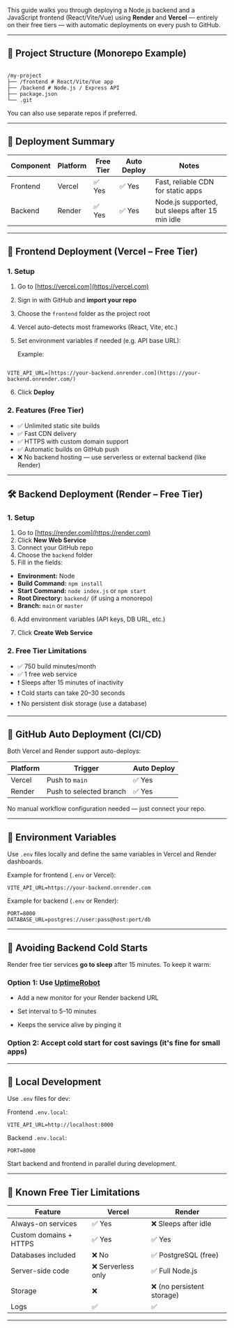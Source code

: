 

This guide walks you through deploying a Node.js backend and a JavaScript frontend (React/Vite/Vue) using **Render** and **Vercel** — entirely on their free tiers — with automatic deployments on every push to GitHub.

---

## 📁 Project Structure (Monorepo Example)

```

/my-project  
├── /frontend # React/Vite/Vue app  
├── /backend # Node.js / Express API  
├── package.json  
└── .git

```

You can also use separate repos if preferred.

---

## 🧩 Deployment Summary

| Component | Platform | Free Tier | Auto Deploy | Notes |
|----------|----------|-----------|-------------|-------|
| Frontend | Vercel   | ✅ Yes    | ✅ Yes      | Fast, reliable CDN for static apps |
| Backend  | Render   | ✅ Yes    | ✅ Yes      | Node.js supported, but sleeps after 15 min idle |

---

## 🚀 Frontend Deployment (Vercel – Free Tier)

### 1. Setup

1. Go to [https://vercel.com](https://vercel.com)
2. Sign in with GitHub and **import your repo**
3. Choose the `frontend` folder as the project root
4. Vercel auto-detects most frameworks (React, Vite, etc.)
5. Set environment variables if needed (e.g. API base URL):

   Example:
```

VITE_API_URL=[https://your-backend.onrender.com](https://your-backend.onrender.com/)

````

6. Click **Deploy**

### 2. Features (Free Tier)

- ✅ Unlimited static site builds
- ✅ Fast CDN delivery
- ✅ HTTPS with custom domain support
- ✅ Automatic builds on GitHub push
- ❌ No backend hosting — use serverless or external backend (like Render)

---

## 🛠 Backend Deployment (Render – Free Tier)

### 1. Setup

1. Go to [https://render.com](https://render.com)
2. Click **New Web Service**
3. Connect your GitHub repo
4. Choose the `backend` folder
5. Fill in the fields:
- **Environment:** Node
- **Build Command:** `npm install`
- **Start Command:** `node index.js` or `npm start`
- **Root Directory:** `backend/` (if using a monorepo)
- **Branch:** `main` or `master`

6. Add environment variables (API keys, DB URL, etc.)

7. Click **Create Web Service**

### 2. Free Tier Limitations

- ✅ 750 build minutes/month
- ✅ 1 free web service
- ❗ Sleeps after 15 minutes of inactivity
- ❗ Cold starts can take 20–30 seconds
- ❗ No persistent disk storage (use a database)

---

## 🔄 GitHub Auto Deployment (CI/CD)

Both Vercel and Render support auto-deploys:

| Platform | Trigger                | Auto Deploy |
|----------|------------------------|-------------|
| Vercel   | Push to `main`         | ✅ Yes       |
| Render   | Push to selected branch| ✅ Yes       |

No manual workflow configuration needed — just connect your repo.

---

## 🧠 Environment Variables

Use `.env` files locally and define the same variables in Vercel and Render dashboards.

Example for frontend (`.env` or Vercel):
```env
VITE_API_URL=https://your-backend.onrender.com
````

Example for backend (`.env` or Render):

```env
PORT=8000
DATABASE_URL=postgres://user:pass@host:port/db
```

---

## 🧊 Avoiding Backend Cold Starts

Render free tier services **go to sleep** after 15 minutes. To keep it warm:

### Option 1: Use [UptimeRobot](https://uptimerobot.com/)

- Add a new monitor for your Render backend URL
    
- Set interval to 5–10 minutes
    
- Keeps the service alive by pinging it
    

### Option 2: Accept cold start for cost savings (it's fine for small apps)

---

## 🧪 Local Development

Use `.env` files for dev:

Frontend `.env.local`:

```env
VITE_API_URL=http://localhost:8000
```

Backend `.env.local`:

```env
PORT=8000
```

Start backend and frontend in parallel during development.

---

## 🛑 Known Free Tier Limitations

|Feature|Vercel|Render|
|---|---|---|
|Always-on services|✅ Yes|❌ Sleeps after idle|
|Custom domains + HTTPS|✅ Yes|✅ Yes|
|Databases included|❌ No|✅ PostgreSQL (free)|
|Server-side code|❌ Serverless only|✅ Full Node.js|
|Storage|❌|❌ (no persistent storage)|
|Logs|✅|✅|

---
